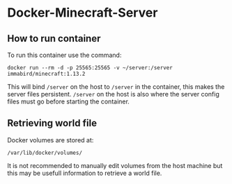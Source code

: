 # Docker-Minecraft-Server
## How to run container
To run this container use the command:
```
docker run --rm -d -p 25565:25565 -v ~/server:/server immabird/minecraft:1.13.2
```
This will bind `/server` on the host to `/server` in the container, this makes the server files persistent. `/server` on the host is also where the server config files must go before starting the container.

## Retrieving world file
Docker volumes are stored at:
```
/var/lib/docker/volumes/
```
It is not recommended to manually edit volumes from the host machine but this may be usefull information to retrieve a world file.
